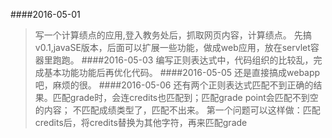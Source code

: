####2016-05-01
> 写一个计算绩点的应用,登入教务处后，抓取网页内容，计算绩点。
> 先搞v0.1,javaSE版本，后面可以扩展一些功能，做成web应用，放在servlet容器里跑跑。
####2016-05-03
> 编写正则表达式中，代码组织的比较乱，完成基本功能功能后再优化代码。
####2016-05-05
> 还是直接搞成webapp吧，麻烦的很。
####2016-05-06
> 还有两个正则表达式匹配不到正确的结果。匹配grade时，会连credits也匹配到；匹配grade point会匹配不到空的内容；
> 不匹配成绩类型了，匹配不出来。
> 第一个问题可以这样做：匹配credits后，将credits替换为其他字符，再来匹配grade